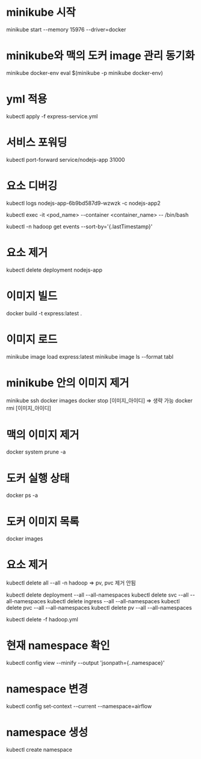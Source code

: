 # minikube 시작

minikube start --memory 15976 --driver=docker

# minikube와 맥의 도커 image 관리 동기화

minikube docker-env
eval $(minikube -p minikube docker-env)

# yml 적용

kubectl apply -f express-service.yml

# 서비스 포워딩

kubectl port-forward service/nodejs-app 31000

# 요소 디버깅

kubectl logs nodejs-app-6b9bd587d9-wzwzk -c nodejs-app2

kubectl exec -it <pod_name> --container <container_name> -- /bin/bash

kubectl -n hadoop get events --sort-by='{.lastTimestamp}'

# 요소 제거

kubectl delete deployment nodejs-app

# 이미지 빌드

docker build -t express:latest .

# 이미지 로드

minikube image load express:latest
minikube image ls --format tabl

# minikube 안의 이미지 제거

minikube ssh
docker images
docker stop [이미지_아이디] => 생략 가능
docker rmi [이미지_아이디]

# 맥의 이미지 제거

docker system prune -a

# 도커 실행 상태

docker ps -a

# 도커 이미지 목록

docker images

# 요소 제거

kubectl delete all --all -n hadoop => pv, pvc 제거 안됨

kubectl delete deployment --all --all-namespaces
kubectl delete svc --all --all-namespaces
kubectl delete ingress --all --all-namespaces
kubectl delete pvc --all --all-namespaces
kubectl delete pv --all --all-namespaces

kubectl delete -f hadoop.yml

# 현재 namespace 확인

kubectl config view --minify --output 'jsonpath={..namespace}'

# namespace 변경

kubectl config set-context --current --namespace=airflow

# namespace 생성

kubectl create namespace
